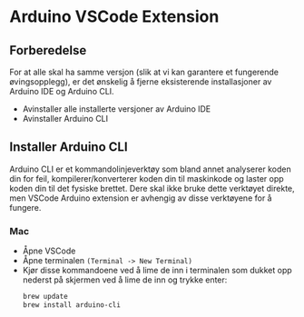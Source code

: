 # Arduino VSCode Extension

## Forberedelse

For at alle skal ha samme versjon (slik at vi kan garantere et fungerende øvingsopplegg), er det ønskelig å fjerne eksisterende installasjoner av Arduino IDE og Arduino CLI.

- Avinstaller alle installerte versjoner av Arduino IDE
- Avinstaller Arduino CLI

## Installer Arduino CLI

Arduino CLI er et kommandolinjeverktøy som bland annet analyserer koden din for feil, kompilerer/konverterer koden din til maskinkode og laster opp koden din til det fysiske brettet. Dere skal ikke bruke dette verktøyet direkte, men VSCode Arduino extension er avhengig av disse verktøyene for å fungere.

### Mac

- Åpne VSCode
- Åpne terminalen `(Terminal -> New Terminal)`
- Kjør disse kommandoene ved å lime de inn i terminalen som dukket opp nederst på skjermen ved å lime de inn og trykke enter:
  ```bash
  brew update
  brew install arduino-cli
  ```
